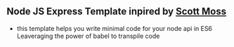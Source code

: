 ## Node JS Express Template inpired by [Scott Moss](https://github.com/FrontendMasters/api-design-node-v3)

 - this template helps you write minimal code for your node api in ES6 Leaveraging the power of babel to transpile code 
